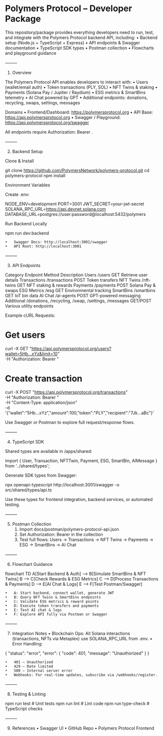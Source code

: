 # Polymers Protocol – Developer Package

This repository/package provides everything developers need to run, test, and integrate with the Polymers Protocol backend API, including:
	•	Backend setup (Node.js + TypeScript + Express)
	•	API endpoints & Swagger documentation
	•	TypeScript SDK types
	•	Postman collection
	•	Flowcharts and playground guidance

⸻

1. Overview

The Polymers Protocol API enables developers to interact with:
	•	Users (wallet/email auth)
	•	Token transactions (PLY, SOL)
	•	NFT Twins & staking
	•	Payments (Solana Pay / Jupiter / Raydium)
	•	ESG metrics & SmartBins telemetry
	•	AI Chat powered by GPT
	•	Additional endpoints: donations, recycling, swaps, settings, messages

Domains
	•	Frontend/Dashboard: https://polymersprotocol.org
	•	API Base: https://api.polymersprotocol.org
	•	Swagger / Playground: https://api.polymersprotocol.org/swagger

All endpoints require Authorization: Bearer <JWT>.

⸻

2. Backend Setup

Clone & Install

git clone https://github.com/PolymersNetwork/polymers-protocol.git
cd polymers-protocol
npm install

Environment Variables

Create .env:

NODE_ENV=development
PORT=3001
JWT_SECRET=your-jwt-secret
SOLANA_RPC_URL=https://api.devnet.solana.com
DATABASE_URL=postgres://user:password@localhost:5432/polymers

Run Backend Locally

npm run dev:backend

	•	Swagger Docs: http://localhost:3001/swagger
	•	API Root: http://localhost:3001

⸻

3. API Endpoints

Category	Endpoint	Method	Description
Users	/users	GET	Retrieve user details
Transactions	/transactions	POST	Token transfers
NFT Twins	/nft-twins	GET	NFT staking & rewards
Payments	/payments	POST	Solana Pay & swaps
ESG Metrics	/esg	GET	Environmental tracking
SmartBins	/smartbins	GET	IoT bin data
AI Chat	/ai-agents	POST	GPT-powered messaging
Additional	/donations, /recycling, /swap, /settings, /messages	GET/POST	Various utility endpoints

Example cURL Requests:

# Get users
curl -X GET "https://api.polymersprotocol.org/users?wallet=5Hb...xYz&limit=10" \
  -H "Authorization: Bearer <token>"

# Create transaction
curl -X POST "https://api.polymersprotocol.org/transactions" \
  -H "Authorization: Bearer <token>" \
  -H "Content-Type: application/json" \
  -d '{"wallet":"5Hb...xYz","amount":100,"token":"PLY","recipient":"7Jk...aBc"}'

Use Swagger or Postman to explore full request/response flows.

⸻

4. TypeScript SDK

Shared types are available in /apps/shared:

import { User, Transaction, NFTTwin, Payment, ESG, SmartBin, AIMessage } from '../shared/types';

Generate SDK types from Swagger:

npx openapi-typescript http://localhost:3001/swagger -o src/shared/types/api.ts

Use these types for frontend integration, backend services, or automated testing.

⸻

5. Postman Collection
	1.	Import docs/postman/polymers-protocol-api.json
	2.	Set Authorization: Bearer <JWT> in the collection
	3.	Test full flows:
Users → Transactions → NFT Twins → Payments → ESG → SmartBins → AI Chat

⸻

6. Flowchart Guidance

flowchart TD
    A[Start Backend & Auth] --> B[Simulate SmartBins & NFT Twins]
    B --> C[Check Rewards & ESG Metrics]
    C --> D[Process Transactions & Payments]
    D --> E[AI Chat & Logs]
    E --> F[Test Postman/Swagger]

	•	A: Start backend, connect wallet, generate JWT
	•	B: Query NFT Twins & SmartBins endpoints
	•	C: Validate ESG metrics & reward points
	•	D: Execute token transfers and payments
	•	E: Test AI chat & logs
	•	F: Explore API fully via Postman or Swagger

⸻

7. Integration Notes
	•	Blockchain Ops: All Solana interactions (transactions, NFTs via Metaplex) use SOLANA_RPC_URL from .env.
	•	Error Handling:

{
  "status": "error",
  "error": {
    "code": 401,
    "message": "Unauthorized"
  }
}

	•	401 – Unauthorized
	•	429 – Rate limited
	•	500 – Internal server error
	•	Webhooks: For real-time updates, subscribe via /webhooks/register.

⸻

8. Testing & Linting

npm run test        # Unit tests
npm run lint        # Lint code
npm run type-check  # TypeScript checks


⸻

9. References
	•	Swagger UI
	•	GitHub Repo
	•	Polymers Protocol Frontend
